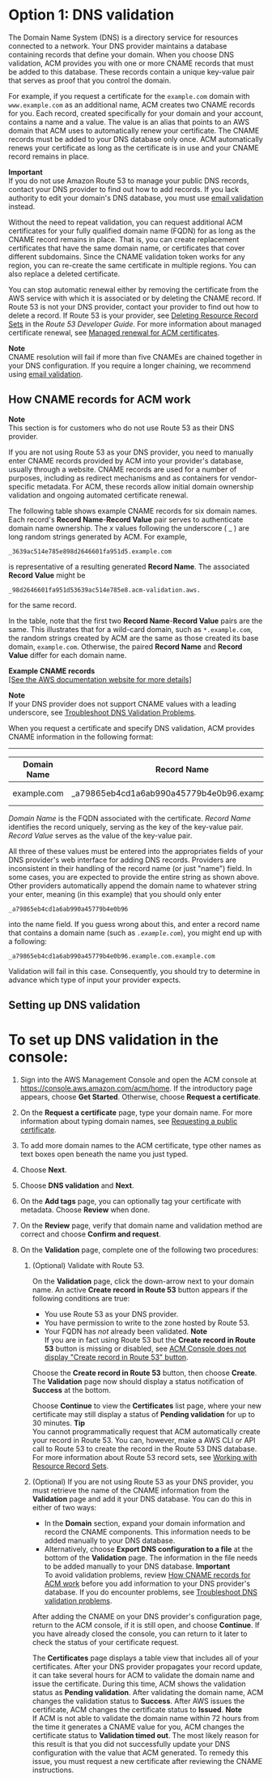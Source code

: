 # Option 1: DNS validation<a name="dns-validation"></a>

The Domain Name System \(DNS\) is a directory service for resources connected to a network\. Your DNS provider maintains a database containing records that define your domain\. When you choose DNS validation, ACM provides you with one or more CNAME records that must be added to this database\. These records contain a unique key\-value pair that serves as proof that you control the domain\.

For example, if you request a certificate for the `example.com` domain with `www.example.com` as an additional name, ACM creates two CNAME records for you\. Each record, created specifically for your domain and your account, contains a name and a value\. The value is an alias that points to an AWS domain that ACM uses to automatically renew your certificate\. The CNAME records must be added to your DNS database only once\. ACM automatically renews your certificate as long as the certificate is in use and your CNAME record remains in place\. 

**Important**  
If you do not use Amazon Route 53 to manage your public DNS records, contact your DNS provider to find out how to add records\. If you lack authority to edit your domain's DNS database, you must use [email validation](email-validation.md) instead\.

Without the need to repeat validation, you can request additional ACM certificates for your fully qualified domain name \(FQDN\) for as long as the CNAME record remains in place\. That is, you can create replacement certificates that have the same domain name, or certificates that cover different subdomains\. Since the CNAME validation token works for any region, you can re\-create the same certificate in multiple regions\. You can also replace a deleted certificate\. 

You can stop automatic renewal either by removing the certificate from the AWS service with which it is associated or by deleting the CNAME record\. If Route 53 is not your DNS provider, contact your provider to find out how to delete a record\. If Route 53 is your provider, see [Deleting Resource Record Sets](https://docs.aws.amazon.com/Route53/latest/DeveloperGuide/resource-record-sets-deleting.html) in the *Route 53 Developer Guide*\. For more information about managed certificate renewal, see [Managed renewal for ACM certificates](managed-renewal.md)\. 

**Note**  
CNAME resolution will fail if more than five CNAMEs are chained together in your DNS configuration\. If you require a longer chaining, we recommend using [email validation](email-validation.md)\.

## How CNAME records for ACM work<a name="cnames-overview"></a>

**Note**  
This section is for customers who do not use Route 53 as their DNS provider\.

If you are not using Route 53 as your DNS provider, you need to manually enter CNAME records provided by ACM into your provider's database, usually through a website\. CNAME records are used for a number of purposes, including as redirect mechanisms and as containers for vendor\-specific metadata\. For ACM, these records allow initial domain ownership validation and ongoing automated certificate renewal\. 

The following table shows example CNAME records for six domain names\. Each record's **Record Name**\-**Record Value** pair serves to authenticate domain name ownership\. The *x* values following the underscore \( \_ \) are long random strings generated by ACM\. For example, 

```
_3639ac514e785e898d2646601fa951d5.example.com
```

is representative of a resulting generated **Record Name**\. The associated **Record Value** might be

```
_98d2646601fa951d53639ac514e785e8.acm-validation.aws.
```

for the same record\.

In the table, note that the first two **Record Name**\-**Record Value** pairs are the same\. This illustrates that for a wild\-card domain, such as `*.example.com`, the random strings created by ACM are the same as those created its base domain, `example.com`\. Otherwise, the paired **Record Name** and **Record Value** differ for each domain name\.


**Example CNAME records**  
[\[See the AWS documentation website for more details\]](http://docs.aws.amazon.com/acm/latest/userguide/dns-validation.html)

**Note**  
If your DNS provider does not support CNAME values with a leading underscore, see [Troubleshoot DNS Validation Problems](troubleshooting-DNS-validation.md)\.

When you request a certificate and specify DNS validation, ACM provides CNAME information in the following format:


****  

| Domain Name | Record Name | Record Type | Record Value | 
| --- | --- | --- | --- | 
| example\.com | \_a79865eb4cd1a6ab990a45779b4e0b96\.example\.com\. | CNAME |  \_424c7224e9b0146f9a8808af955727d0\.hkmpvcwbzw\.acm\-validations\.aws\.  | 

*Domain Name* is the FQDN associated with the certificate\. *Record Name* identifies the record uniquely, serving as the key of the key\-value pair\. *Record Value* serves as the value of the key\-value pair\. 

All three of these values must be entered into the appropriates fields of your DNS provider's web interface for adding DNS records\. Providers are inconsistent in their handling of the record name \(or just "name"\) field\. In some cases, you are expected to provide the entire string as shown above\. Other providers automatically append the domain name to whatever string your enter, meaning \(in this example\) that you should only enter

```
_a79865eb4cd1a6ab990a45779b4e0b96
```

into the name field\. If you guess wrong about this, and enter a record name that contains a domain name \(such as *`.example.com`*\), you might end up with a following:

```
_a79865eb4cd1a6ab990a45779b4e0b96.example.com.example.com
```

Validation will fail in this case\. Consequently, you should try to determine in advance which type of input your provider expects\.

## Setting up DNS validation<a name="setting-up-dns-validation"></a><a name="dns-validation-console"></a>

# To set up DNS validation in the console:<a name="dns-validation-console"></a>

1. Sign into the AWS Management Console and open the ACM console at [https://console\.aws\.amazon\.com/acm/home](https://console.aws.amazon.com/acm/home)\. If the introductory page appears, choose **Get Started**\. Otherwise, choose **Request a certificate**\. 

1. On the **Request a certificate** page, type your domain name\. For more information about typing domain names, see [Requesting a public certificate](gs-acm-request-public.md)\.

1. To add more domain names to the ACM certificate, type other names as text boxes open beneath the name you just typed\.

1. Choose **Next**\.

1. Choose **DNS validation** and **Next**\.

1. On the **Add tags** page, you can optionally tag your certificate with metadata\. Choose **Review** when done\.

1. On the **Review** page, verify that domain name and validation method are correct and choose **Confirm and request**\.

1. On the **Validation** page, complete one of the following two procedures:

   1. \(Optional\) Validate with Route 53\.

      On the **Validation** page, click the down\-arrow next to your domain name\. An active **Create record in Route 53** button appears if the following conditions are true:
      + You use Route 53 as your DNS provider\.
      + You have permission to write to the zone hosted by Route 53\.
      + Your FQDN has *not* already been validated\.
**Note**  
If you are in fact using Route 53 but the **Create record in Route 53** button is missing or disabled, see [ACM Console does not display "Create record in Route 53" button](troubleshooting-DNS-validation.md#troubleshooting-route53-1)\. 

      Choose the **Create record in Route 53** button, then choose **Create**\. The **Validation** page now should display a status notification of **Success** at the bottom\. 

      Choose **Continue** to view the **Certificates** list page, where your new certificate may still display a status of **Pending validation** for up to 30 minutes\.
**Tip**  
You cannot programmatically request that ACM automatically create your record in Route 53\. You can, however, make a AWS CLI or API call to Route 53 to create the record in the Route 53 DNS database\. For more information about Route 53 record sets, see [Working with Resource Record Sets](https://docs.aws.amazon.com/Route53/latest/DeveloperGuide/rrsets-working-with.html)\.

   1. \(Optional\) If you are not using Route 53 as your DNS provider, you must retrieve the name of the CNAME information from the **Validation** page and add it your DNS database\. You can do this in either of two ways:
      + In the **Domain** section, expand your domain information and record the CNAME components\. This information needs to be added manually to your DNS database\.
      + Alternatively, choose **Export DNS configuration to a file** at the bottom of the **Validation** page\. The information in the file needs to be added manually to your DNS database\.
**Important**  
To avoid validation problems, review [How CNAME records for ACM work](#cnames-overview) before you add information to your DNS provider's database\. If you do encounter problems, see [Troubleshoot DNS validation problems](troubleshooting-DNS-validation.md)\. 

      After adding the CNAME on your DNS provider's configuration page, return to the ACM console, if it is still open, and choose **Continue**\. If you have already closed the console, you can return to it later to check the status of your certificate request\.

      The **Certificates** page displays a table view that includes all of your certificates\. After your DNS provider propagates your record update, it can take several hours for ACM to validate the domain name and issue the certificate\. During this time, ACM shows the validation status as **Pending validation**\. After validating the domain name, ACM changes the validation status to **Success**\. After AWS issues the certificate, ACM changes the certificate status to **Issued**\. 
**Note**  
If ACM is not able to validate the domain name within 72 hours from the time it generates a CNAME value for you, ACM changes the certificate status to **Validation timed out**\. The most likely reason for this result is that you did not successfully update your DNS configuration with the value that ACM generated\. To remedy this issue, you must request a new certificate after reviewing the CNAME instructions\.